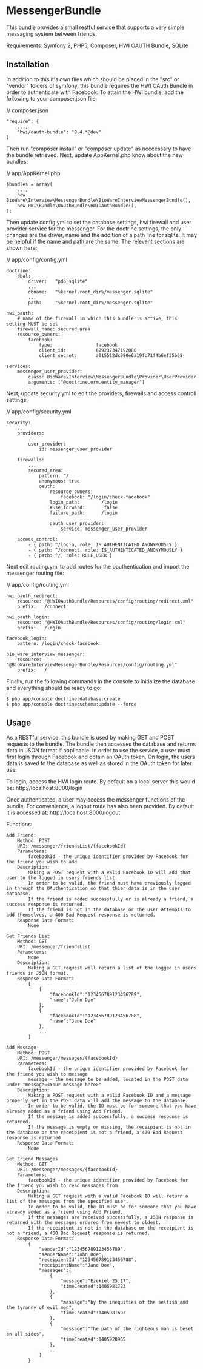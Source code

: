 MessengerBundle
==============

This bundle provides a small restful service that supports a very simple messaging system between friends.

Requirements: Symfony 2, PHP5, Composer, HWI OAUTH Bundle, SQLite



Installation
------------

In addition to this it's own files which should be placed in the "src" or "vendor" folders of symfony, this bundle requires the HWI OAuth Bundle in order to authenticate with Facebook. To attain the HWI bundle, add the following to your composer.json file:

// composer.json

    "require": {
        ...,
        "hwi/oauth-bundle": "0.4.*@dev"
    }

Then run "composer install" or "composer update" as neccessary to have the bundle retrieved. 
Next, update AppKernel.php know about the new bundles:

// app/AppKernel.php

    $bundles = array(
        ...,
        new BioWare\Interview\MessengerBundle\BioWareInterviewMessengerBundle(),
        new HWI\Bundle\OAuthBundle\HWIOAuthBundle(),
    );


Then update config.yml to set the database settings, hwi firewall and user provider service for the messenger. For the doctrine settings, the only changes are the driver, name and the addition of a path line for sqlite. It may be helpful if the name and path are the same. The relevent sections are shown here:

// app/config/config.yml

    doctrine:
        dbal:
            driver:   "pdo_sqlite"
            ...
            dbname:   "%kernel.root_dir%/messenger.sqlite"
            ...
            path:     "%kernel.root_dir%/messenger.sqlite"

    hwi_oauth:
        # name of the firewall in which this bundle is active, this setting MUST be set
        firewall_name: secured_area
        resource_owners:
            facebook:
                type:                facebook
                client_id:           629237347192080
                client_secret:       a015512dc980e6a19fc71f4b6ef35b68

    services:
        messenger_user_provider:
            class: BioWare\Interview\MessengerBundle\Provider\UserProvider
            arguments: ["@doctrine.orm.entity_manager"]


Next, update security.yml to edit the providers, firewalls and access controll settings:

// app/config/security.yml

    security:
        ...
        providers:
            ...
            user_provider:
                id: messenger_user_provider

        firewalls:
            ...
            secured_area:
                pattern: ^/
                anonymous: true
                oauth:
                    resource_owners:
                        facebook: "/login/check-facebook"
                    login_path:        /login
                    #use_forward:       false
                    failure_path:      /login

                    oauth_user_provider:
                        service: messenger_user_provider

        access_control:
            - { path: ^/login, role: IS_AUTHENTICATED_ANONYMOUSLY }
            - { path: ^/connect, role: IS_AUTHENTICATED_ANONYMOUSLY }
            - { path: ^/, role: ROLE_USER }


Next edit routing.yml to add routes for the oauthentication and import the messenger routing file:

// app/config/routing.yml

    hwi_oauth_redirect:
        resource: "@HWIOAuthBundle/Resources/config/routing/redirect.xml"
        prefix:   /connect

    hwi_oauth_login:
        resource: "@HWIOAuthBundle/Resources/config/routing/login.xml"
        prefix:   /login

    facebook_login:
        pattern: /login/check-facebook

    bio_ware_interview_messenger:
        resource: "@BioWareInterviewMessengerBundle/Resources/config/routing.yml"
        prefix:   /


Finally, run the following commands in the console to initialize the database and everything should be ready to go:

    $ php app/console doctrine:database:create
    $ php app/console doctrine:schema:update --force



Usage
-------------

As a RESTful service, this bundle is used by making GET and POST requests to the bundle. The bundle then accesses the database and returns data in JSON format if applicable. In order to use the service, a user must first login through Facebook and obtain an OAuth token. On login, the users data is saved to the database as well as stored in the OAuth token for later use.

To login, access the HWI login route. By default on a local server this would be:
    http://localhost:8000/login

Once authenticated, a user may access the messenger functions of the bundle. For convenience, a logout route has also been provided. By default it is accessed at:
    http://localhost:8000/logout


Functions:

    Add Friend:
        Method: POST
        URI: /messenger/friendsList/{facebookId}
        Parameters:
            facebookId - the unique identifier provided by Facebook for the friend you wish to add
        Description: 
            Making a POST request with a valid Facebook ID will add that user to the logged in users friends list.
            In order to be valid, the friend must have previously logged in through the OAuthentication so that thier data is in the user database.
            If the friend is added successfully or is already a friend, a success response is returned.
            If the friend is not in the database or the user attempts to add themselves, a 400 Bad Request response is returned.
        Response Data Format:
            None

    Get Friends List
        Method: GET
        URI: /messenger/friendsList
        Parameters:
            None
        Description: 
            Making a GET request will return a list of the logged in users friends in JSON format.
        Response Data Format:
            [
                {
                    "facebookId":"123456789123456789",
                    "name":"John Doe"
                },
                {
                    "facebookId":"123456789123456788",
                    "name":"Jane Doe"
                },
                ...
            ]

    Add Message
        Method: POST
        URI: /messenger/messages/{facebookId}
        Parameters:
            facebookId - the unique identifier provided by Facebook for the friend you wish to message
            message - the message to be added, located in the POST data under "message=<Your message here>"
        Description: 
            Making a POST request with a valid Facebook ID and a message properly set in the POST data will add the message to the database.
            In order to be valid, the ID must be for someone that you have already added as a friend using Add Friend.
            If the message is added successfully, a success response is returned.
            If the message is empty or missing, the receipient is not in the database or the receipient is not a friend, a 400 Bad Request response is returned.
        Response Data Format:
            None

    Get Friend Messages
        Method: GET
        URI: /messenger/messages/{facebookId}
        Parameters:
            facebookId - the unique identifier provided by Facebook for the friend you wish to read messages from
        Description: 
            Making a GET request with a valid Facebook ID will return a list of the messages from the specified user.
            In order to be valid, the ID must be for someone that you have already added as a friend using Add Friend.
            If the messages are received successfully, a JSON response is returned with the messages ordered from newest to oldest.
            If the receipient is not in the database or the receipient is not a friend, a 400 Bad Request response is returned.
        Response Data Format:
            {
                "senderId":"123456789123456789",
                "senderName":"John Doe",
                "receipientId":"123456789123456788",
                "receipientName":"Jane Doe",
                "messages":[
                    {
                        "message":"Ezekiel 25:17",
                        "timeCreated":1405981723
                    },
                    {
                        "message":"by the inequities of the selfish and the tyranny of evil men",
                        "timeCreated":1405981697
                    },
                    {
                        "message":"The path of the righteous man is beset on all sides",
                        "timeCreated":1405920965
                    },
                    ...
                ]
            }